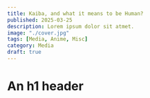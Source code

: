 ```yaml
---
title: Kaiba, and what it means to be Human?
published: 2025-03-25
description: Lorem ipsum dolor sit atmet.
image: "./cover.jpg"
tags: [Media, Anime, Misc]
category: Media
draft: true
---
```


# An h1 header
